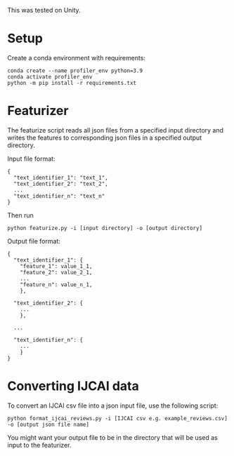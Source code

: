 This was tested on Unity.

# Setup
Create a conda environment with requirements:
```
conda create --name profiler_env python=3.9
conda activate profiler_env
python -m pip install -r requirements.txt
```

# Featurizer
The featurize script reads all json files from a specified input directory and writes the features to corresponding json files in a specified output directory.

Input file format:
```
{
  "text_identifier_1": "text_1",
  "text_identifier_2": "text_2",
  ...
  "text_identifier_n": "text_n"
}
```

Then run 
```
python featurize.py -i [input directory] -o [output directory]
```


Output file format:
```
{
  "text_identifier_1": {
    "feature_1": value_1_1,
    "feature_2": value_2_1,
    ...
    "feature_n": value_n_1,
    },

  "text_identifier_2": {
    ...
    },

  ...

  "text_identifier_n": {
    ...
    }
}
```
# Converting IJCAI data

To convert an IJCAI csv file into a json input file, use the following script:

```
python format_ijcai_reviews.py -i [IJCAI csv e.g. example_reviews.csv] -o [output json file name]
```

You might want your output file to be in the directory that will be used as input to the featurizer.
